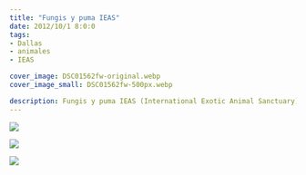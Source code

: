 ```yaml
---
title: "Fungis y puma IEAS"
date: 2012/10/1 8:0:0
tags: 
- Dallas
- animales
- IEAS

cover_image: DSC01562fw-original.webp
cover_image_small: DSC01562fw-500px.webp

description: Fungis y puma IEAS (International Exotic Animal Sanctuary)
---
```



[![](DSC01562fw)](DSC01562fw-original.webp)

  

[![](DSC01561fw)](DSC01561fw-original.webp)

  

[![](DSC01675fw)](DSC01675fw-original.webp)
